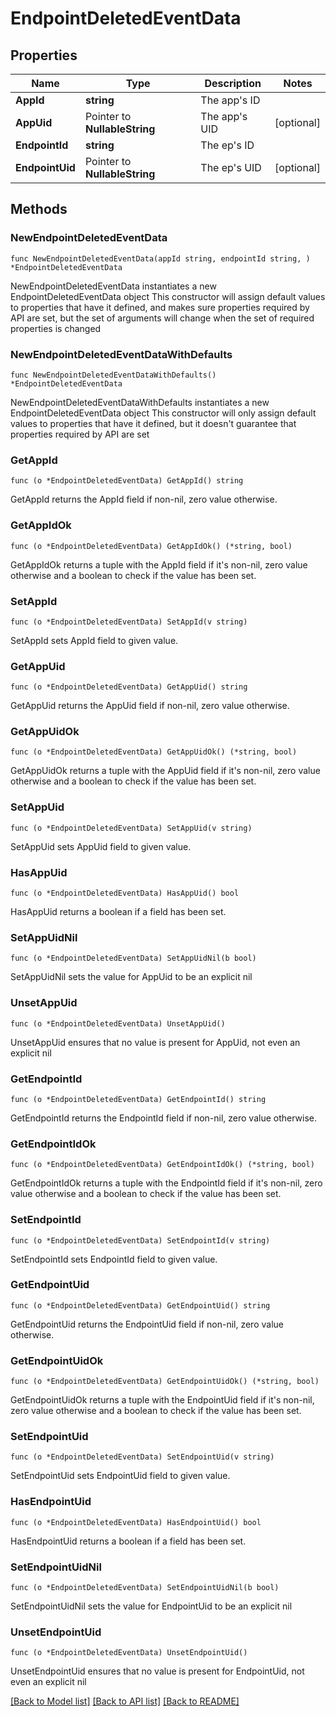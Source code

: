 # EndpointDeletedEventData

## Properties

Name | Type | Description | Notes
------------ | ------------- | ------------- | -------------
**AppId** | **string** | The app&#39;s ID | 
**AppUid** | Pointer to **NullableString** | The app&#39;s UID | [optional] 
**EndpointId** | **string** | The ep&#39;s ID | 
**EndpointUid** | Pointer to **NullableString** | The ep&#39;s UID | [optional] 

## Methods

### NewEndpointDeletedEventData

`func NewEndpointDeletedEventData(appId string, endpointId string, ) *EndpointDeletedEventData`

NewEndpointDeletedEventData instantiates a new EndpointDeletedEventData object
This constructor will assign default values to properties that have it defined,
and makes sure properties required by API are set, but the set of arguments
will change when the set of required properties is changed

### NewEndpointDeletedEventDataWithDefaults

`func NewEndpointDeletedEventDataWithDefaults() *EndpointDeletedEventData`

NewEndpointDeletedEventDataWithDefaults instantiates a new EndpointDeletedEventData object
This constructor will only assign default values to properties that have it defined,
but it doesn't guarantee that properties required by API are set

### GetAppId

`func (o *EndpointDeletedEventData) GetAppId() string`

GetAppId returns the AppId field if non-nil, zero value otherwise.

### GetAppIdOk

`func (o *EndpointDeletedEventData) GetAppIdOk() (*string, bool)`

GetAppIdOk returns a tuple with the AppId field if it's non-nil, zero value otherwise
and a boolean to check if the value has been set.

### SetAppId

`func (o *EndpointDeletedEventData) SetAppId(v string)`

SetAppId sets AppId field to given value.


### GetAppUid

`func (o *EndpointDeletedEventData) GetAppUid() string`

GetAppUid returns the AppUid field if non-nil, zero value otherwise.

### GetAppUidOk

`func (o *EndpointDeletedEventData) GetAppUidOk() (*string, bool)`

GetAppUidOk returns a tuple with the AppUid field if it's non-nil, zero value otherwise
and a boolean to check if the value has been set.

### SetAppUid

`func (o *EndpointDeletedEventData) SetAppUid(v string)`

SetAppUid sets AppUid field to given value.

### HasAppUid

`func (o *EndpointDeletedEventData) HasAppUid() bool`

HasAppUid returns a boolean if a field has been set.

### SetAppUidNil

`func (o *EndpointDeletedEventData) SetAppUidNil(b bool)`

 SetAppUidNil sets the value for AppUid to be an explicit nil

### UnsetAppUid
`func (o *EndpointDeletedEventData) UnsetAppUid()`

UnsetAppUid ensures that no value is present for AppUid, not even an explicit nil
### GetEndpointId

`func (o *EndpointDeletedEventData) GetEndpointId() string`

GetEndpointId returns the EndpointId field if non-nil, zero value otherwise.

### GetEndpointIdOk

`func (o *EndpointDeletedEventData) GetEndpointIdOk() (*string, bool)`

GetEndpointIdOk returns a tuple with the EndpointId field if it's non-nil, zero value otherwise
and a boolean to check if the value has been set.

### SetEndpointId

`func (o *EndpointDeletedEventData) SetEndpointId(v string)`

SetEndpointId sets EndpointId field to given value.


### GetEndpointUid

`func (o *EndpointDeletedEventData) GetEndpointUid() string`

GetEndpointUid returns the EndpointUid field if non-nil, zero value otherwise.

### GetEndpointUidOk

`func (o *EndpointDeletedEventData) GetEndpointUidOk() (*string, bool)`

GetEndpointUidOk returns a tuple with the EndpointUid field if it's non-nil, zero value otherwise
and a boolean to check if the value has been set.

### SetEndpointUid

`func (o *EndpointDeletedEventData) SetEndpointUid(v string)`

SetEndpointUid sets EndpointUid field to given value.

### HasEndpointUid

`func (o *EndpointDeletedEventData) HasEndpointUid() bool`

HasEndpointUid returns a boolean if a field has been set.

### SetEndpointUidNil

`func (o *EndpointDeletedEventData) SetEndpointUidNil(b bool)`

 SetEndpointUidNil sets the value for EndpointUid to be an explicit nil

### UnsetEndpointUid
`func (o *EndpointDeletedEventData) UnsetEndpointUid()`

UnsetEndpointUid ensures that no value is present for EndpointUid, not even an explicit nil

[[Back to Model list]](../README.md#documentation-for-models) [[Back to API list]](../README.md#documentation-for-api-endpoints) [[Back to README]](../README.md)


